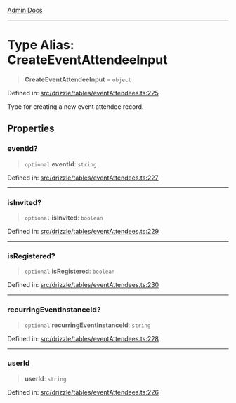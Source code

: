 [Admin Docs](/)

***

# Type Alias: CreateEventAttendeeInput

> **CreateEventAttendeeInput** = `object`

Defined in: [src/drizzle/tables/eventAttendees.ts:225](https://github.com/Sourya07/talawa-api/blob/4e4298c85a0d2c28affa824f2aab7ec32b5f3ac5/src/drizzle/tables/eventAttendees.ts#L225)

Type for creating a new event attendee record.

## Properties

### eventId?

> `optional` **eventId**: `string`

Defined in: [src/drizzle/tables/eventAttendees.ts:227](https://github.com/Sourya07/talawa-api/blob/4e4298c85a0d2c28affa824f2aab7ec32b5f3ac5/src/drizzle/tables/eventAttendees.ts#L227)

***

### isInvited?

> `optional` **isInvited**: `boolean`

Defined in: [src/drizzle/tables/eventAttendees.ts:229](https://github.com/Sourya07/talawa-api/blob/4e4298c85a0d2c28affa824f2aab7ec32b5f3ac5/src/drizzle/tables/eventAttendees.ts#L229)

***

### isRegistered?

> `optional` **isRegistered**: `boolean`

Defined in: [src/drizzle/tables/eventAttendees.ts:230](https://github.com/Sourya07/talawa-api/blob/4e4298c85a0d2c28affa824f2aab7ec32b5f3ac5/src/drizzle/tables/eventAttendees.ts#L230)

***

### recurringEventInstanceId?

> `optional` **recurringEventInstanceId**: `string`

Defined in: [src/drizzle/tables/eventAttendees.ts:228](https://github.com/Sourya07/talawa-api/blob/4e4298c85a0d2c28affa824f2aab7ec32b5f3ac5/src/drizzle/tables/eventAttendees.ts#L228)

***

### userId

> **userId**: `string`

Defined in: [src/drizzle/tables/eventAttendees.ts:226](https://github.com/Sourya07/talawa-api/blob/4e4298c85a0d2c28affa824f2aab7ec32b5f3ac5/src/drizzle/tables/eventAttendees.ts#L226)
